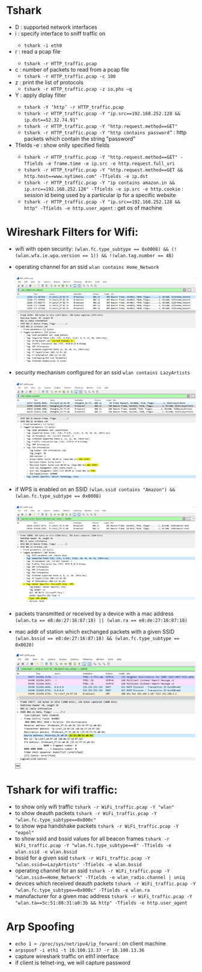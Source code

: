 # Tshark

- D : supported network interfaces
- i <interface> : specify interface to sniff traffic on
	- `tshark -i eth0`
- r <pcap file> : read a pcap file
	- `tshark -r HTTP_traffic.pcap` 
- c : number of packets to read from a pcap file
	- `tshark -r HTTP_traffic.pcap -c 100`
- z : print the list of protocols
	- `tshark -r HTTP_traffic.pcap -z io,phs –q`
- Y <filter> : apply diplay filter
	- `tshark -Y ‘http’ -r HTTP_traffic.pcap`
	- `tshark -r HTTP_traffic.pcap -Y "ip.src==192.168.252.128 && ip.dst==52.32.74.91"`
	- `tshark -r HTTP_traffic.pcap -Y "http.request.method==GET"`
	- `tshark -r HTTP_traffic.pcap -Y "http contains password”` : http packets which contain the string "password"
- Tfields -e <field> : show onlly specified fields
	- `tshark -r HTTP_traffic.pcap -Y "http.request.method==GET" -Tfields -e frame.time -e ip.src -e http.request.full_uri`
	- `tshark -r HTTP_traffic.pcap -Y "http.request.method==GET && http.host==www.nytimes.com" -Tfields -e ip.dst`
	- `tshark -r HTTP_traffic.pcap -Y "ip contains amazon.in && ip.src==192.168.252.128" -Tfields -e ip.src -e http.cookie` : session id being used by a particular ip for a specific website
	- `tshark -r HTTP_traffic.pcap -Y "ip.src==192.168.252.128 && http" -Tfields -e http.user_agent` : get os of machine

# Wireshark Filters for Wifi:

- wifi with open security:
  `(wlan.fc.type_subtype == 0x0008) && (!(wlan.wfa.ie.wpa.version == 1)) && !(wlan.tag.number == 48)`
- operating channel for an ssid
  `wlan contains Home_Network`

  ![cmd output](./images/netattacks-01.png)

- security mechanism configured for an ssid
  `wlan contains LazyArtists`

  ![cmd output](./images/netattacks-02.png)

- if WPS is enabled on an SSID
  `(wlan.ssid contains "Amazon") && (wlan.fc.type_subtype == 0x0008)`

  ![cmd output](./images/netattacks-03.png)
  
- packets transmitted or received by a device with a mac address
  `(wlan.ta == e8:de:27:16:87:18) || (wlan.ra == e8:de:27:16:87:18)`
- mac addr of station which exchanged packets with a given SSID
  `(wlan.bssid == e8:de:27:16:87:18) && (wlan.fc.type_subtype == 0x0020)`
  
  ![cmd output](./images/netattacks-04.png)
    ￼
	

# Tshark for wifi traffic:

- to show only wifi traffic
  `tshark -r WiFi_traffic.pcap -Y "wlan"`
- to show deauth packets
  `tshark -r WiFi_traffic.pcap -Y "wlan.fc.type_subtype==0x000c"`
- to show wpa handshake packets
  `tshark -r WiFi_traffic.pcap -Y "eapol"`
- to show ssid and bssid values for all beacon frames
  `tshark -r WiFi_traffic.pcap -Y "wlan.fc.type_subtype==8" -Tfields -e wlan.ssid -e wlan.bssid`
- bssid for a given ssid
  `tshark -r WiFi_traffic.pcap -Y "wlan.ssid==LazyArtists" -Tfields -e wlan.bssid`
- operating channel for an ssid
  `tshark -r WiFi_traffic.pcap -Y "wlan.ssid==Home_Network" -Tfields -e wlan_radio.channel | uniq`
- devices which received deauth packets
  `tshark -r WiFi_traffic.pcap -Y "wlan.fc.type_subtype==0x000c" -Tfields -e wlan.ra`
- manufacturer for a given mac address
  `tshark -r WiFi_traffic.pcap -Y "wlan.ta==5c:51:88:31:a0:3b && http" -Tfields -e http.user_agent`

# Arp Spoofing

- `echo 1 > /proc/sys/net/ipv4/ip_forward` : on client machine
- `arpspoof -i eth1 -t 10.100.13.37 -r 10.100.13.36`
- capture wireshark traffic on eth1 interface
- if client is telnet-ing, we will capture password